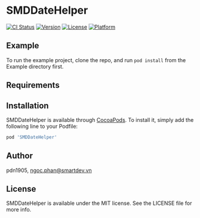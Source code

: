 # SMDDateHelper

[![CI Status](http://img.shields.io/travis/pdn1905/SMDDateHelper.svg?style=flat)](https://travis-ci.org/pdn1905/SMDDateHelper)
[![Version](https://img.shields.io/cocoapods/v/SMDDateHelper.svg?style=flat)](http://cocoapods.org/pods/SMDDateHelper)
[![License](https://img.shields.io/cocoapods/l/SMDDateHelper.svg?style=flat)](http://cocoapods.org/pods/SMDDateHelper)
[![Platform](https://img.shields.io/cocoapods/p/SMDDateHelper.svg?style=flat)](http://cocoapods.org/pods/SMDDateHelper)

## Example

To run the example project, clone the repo, and run `pod install` from the Example directory first.

## Requirements

## Installation

SMDDateHelper is available through [CocoaPods](http://cocoapods.org). To install
it, simply add the following line to your Podfile:

```ruby
pod 'SMDDateHelper'
```

## Author

pdn1905, ngoc.phan@smartdev.vn

## License

SMDDateHelper is available under the MIT license. See the LICENSE file for more info.
